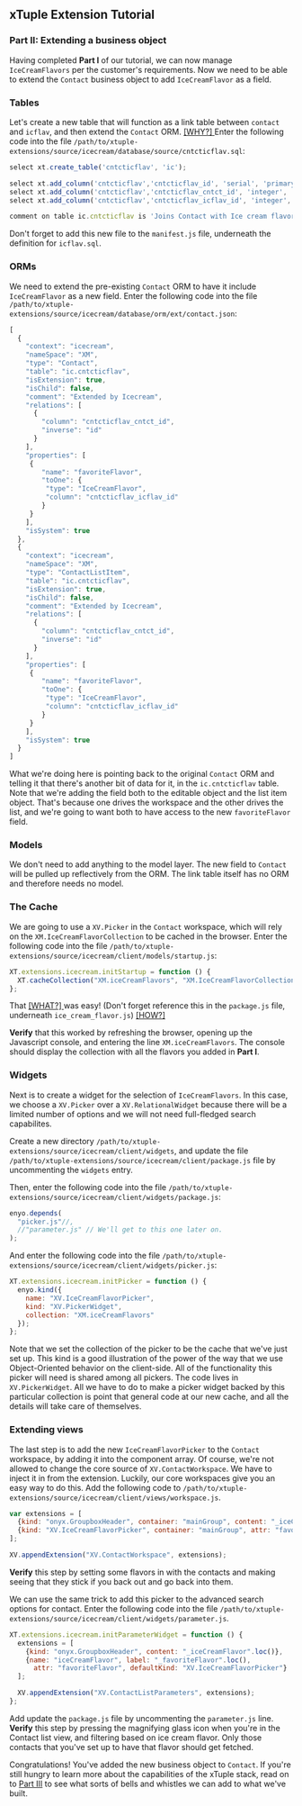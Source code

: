 ## xTuple Extension Tutorial
### Part II: Extending a business object

Having completed **Part I** of our tutorial, we can now manage `IceCreamFlavors` per the customer's requirements. Now we need to be able to extend the `Contact` business object to add `IceCreamFlavor` as a field.

### Tables

Let's create a new table that will function as a link table between `contact` and `icflav`, and then extend the `Contact` ORM.
[ [WHY?] ](TUTORIAL-FAQ.md#why-do-we-need-a-new-table-to-extend-contact)
Enter the following code into the file `/path/to/xtuple-extensions/source/icecream/database/source/cntcticflav.sql`:


```javascript
select xt.create_table('cntcticflav', 'ic');

select xt.add_column('cntcticflav','cntcticflav_id', 'serial', 'primary key', 'ic');
select xt.add_column('cntcticflav','cntcticflav_cntct_id', 'integer', 'references cntct (cntct_id)', 'ic');
select xt.add_column('cntcticflav','cntcticflav_icflav_id', 'integer', 'references ic.icflav (icflav_id)', 'ic');

comment on table ic.cntcticflav is 'Joins Contact with Ice cream flavor';
```

Don't forget to add this new file to the `manifest.js` file, underneath the definition for `icflav.sql`.

### ORMs

We need to extend the pre-existing `Contact` ORM to have it include `IceCreamFlavor` as a new field. Enter the following code into the file `/path/to/xtuple-extensions/source/icecream/database/orm/ext/contact.json`:

```javascript
[
  {
    "context": "icecream",
    "nameSpace": "XM",
    "type": "Contact",
    "table": "ic.cntcticflav",
    "isExtension": true,
    "isChild": false,
    "comment": "Extended by Icecream",
    "relations": [
      {
        "column": "cntcticflav_cntct_id",
        "inverse": "id"
      }
    ],
    "properties": [
     {
        "name": "favoriteFlavor",
        "toOne": {
         "type": "IceCreamFlavor",
         "column": "cntcticflav_icflav_id"
        }
     }
    ],
    "isSystem": true
  },
  {
    "context": "icecream",
    "nameSpace": "XM",
    "type": "ContactListItem",
    "table": "ic.cntcticflav",
    "isExtension": true,
    "isChild": false,
    "comment": "Extended by Icecream",
    "relations": [
      {
        "column": "cntcticflav_cntct_id",
        "inverse": "id"
      }
    ],
    "properties": [
     {
        "name": "favoriteFlavor",
        "toOne": {
         "type": "IceCreamFlavor",
         "column": "cntcticflav_icflav_id"
        }
     }
    ],
    "isSystem": true
  }
]
```

What we're doing here is pointing back to the original `Contact` ORM and telling it that there's another bit of data for it, in the `ic.cntcticflav` table. Note that we're adding the field both to the editable object and the list item object. That's because one drives the workspace and the other drives the list, and we're going to want both to have access to the new `favoriteFlavor` field.

### Models

We don't need to add anything to the model layer. The new field to `Contact` will be pulled up reflectively from the ORM. The link table itself has no ORM and therefore needs no model.

### The Cache

We are going to use a `XV.Picker` in the `Contact` workspace, which will rely on the `XM.IceCreamFlavorCollection` to be cached in the browser. Enter the following code into the file `/path/to/xtuple-extensions/source/icecream/client/models/startup.js`:

```javascript
XT.extensions.icecream.initStartup = function () {
  XT.cacheCollection("XM.iceCreamFlavors", "XM.IceCreamFlavorCollection");
};
```

That 
[ [WHAT?] ](TUTORIAL-FAQ.md#what-is-the-xm-collection-cache)
was easy! (Don't forget reference this in the `package.js` file, underneath `ice_cream_flavor.js`)
[ [HOW?] ](https://github.com/xtuple/xtuple-extensions/blob/master/sample/icecream/client/models/package.js)

**Verify** that this worked by refreshing the browser, opening up the Javascript console, and entering the line `XM.iceCreamFlavors`. The console should display the collection with all the flavors you added in **Part I**. 

### Widgets

Next is to create a widget for the selection of `IceCreamFlavors`. In this case, we choose a `XV.Picker` over a `XV.RelationalWidget` because there will be a limited number of options and we will not need full-fledged search capabilites.

Create a new directory `/path/to/xtuple-extensions/source/icecream/client/widgets`, and update the file `/path/to/xtuple-extensions/source/icecream/client/package.js` file by uncommenting the `widgets` entry.

Then, enter the following code into the file `/path/to/xtuple-extensions/source/icecream/client/widgets/package.js`:

```javascript
enyo.depends(
  "picker.js"//,
  //"parameter.js" // We'll get to this one later on.
);
```

And enter the following code into the file `/path/to/xtuple-extensions/source/icecream/client/widgets/picker.js`:

```javascript
XT.extensions.icecream.initPicker = function () {
  enyo.kind({
    name: "XV.IceCreamFlavorPicker",
    kind: "XV.PickerWidget",
    collection: "XM.iceCreamFlavors"
  });
};
```

Note that we set the collection of the picker to be the cache that we've just set up. This kind is a good illustration of the power of the way that we use Object-Oriented behavior on the client-side. All of the functionality this picker will need is shared among all pickers. The code lives in `XV.PickerWidget`. All we have to do to make a picker widget backed by this particular collection is point that general code at our new cache, and all the details will take care of themselves.

### Extending views

The last step is to add the new `IceCreamFlavorPicker` to the `Contact` workspace, by adding it into the component array. Of course, we're not allowed to change the core source of `XV.ContactWorkspace`. We have to inject it in from the extension. Luckily, our core workspaces give you an easy way to do this. Add the following code to `/path/to/xtuple-extensions/source/icecream/client/views/workspace.js`.

```javascript
var extensions = [
  {kind: "onyx.GroupboxHeader", container: "mainGroup", content: "_iceCreamFlavor".loc()},
  {kind: "XV.IceCreamFlavorPicker", container: "mainGroup", attr: "favoriteFlavor" }
];

XV.appendExtension("XV.ContactWorkspace", extensions);
```

**Verify** this step by setting some flavors in with the contacts and making seeing that they stick if you back out and go back into them.

We can use the same trick to add this picker to the advanced search options for contact. Enter the following code into the file `/path/to/xtuple-extensions/source/icecream/client/widgets/parameter.js`.

```javascript
XT.extensions.icecream.initParameterWidget = function () {
  extensions = [
    {kind: "onyx.GroupboxHeader", content: "_iceCreamFlavor".loc()},
    {name: "iceCreamFlavor", label: "_favoriteFlavor".loc(),
      attr: "favoriteFlavor", defaultKind: "XV.IceCreamFlavorPicker"}
  ];

  XV.appendExtension("XV.ContactListParameters", extensions);
};
```

Add update the `package.js` file by uncommenting the `parameter.js` line. **Verify** this step by pressing the magnifying glass icon when you're in the Contact list view, and filtering based on ice cream flavor. Only those contacts that you've set up to have that flavor should get fetched.

Congratulations! You've added the new business object to `Contact`. If you're still hungry to learn more about the capabilities of the xTuple stack, read on to [Part III](TUTORIAL3.md) to see what sorts of bells and whistles we can add to what we've built.
